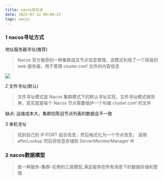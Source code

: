 ```yaml
---
title: nacos知识点
date: 2022-07-12 09:06:27
tags: nacos
---
```


### 1 nacos寻址方式
地址服务器寻址(推荐)
> Nacos 官方推荐的⼀种集群成员节点信息管理，该模式利用了⼀个简易的 web 服务器，用于管理 cluster.conf 文件的内容信息

![](/../../static/nacos/nacos1.png)

2 文件寻址(默认)
>文件寻址模式是 Nacos 集群模式下的默认寻址实现。文件寻址模式很简单，其实就是每个 Nacos 节点需要维护⼀个叫做 cluster.conf 的文件

缺点: 运维成本大，集群捡陈冠节点列表的数据会不一致

3 单机寻址
> 找到自己的 IP:PORT 组合信息，然后格式化为⼀个节点信息， 调用 afterLookup 然后将信息存储到 ServerMemberManager 中

### 2 nacos数据模型
>是⼀种服务-集群-实例的三层模型,满足服务在所有场景下的数据存储和管理
